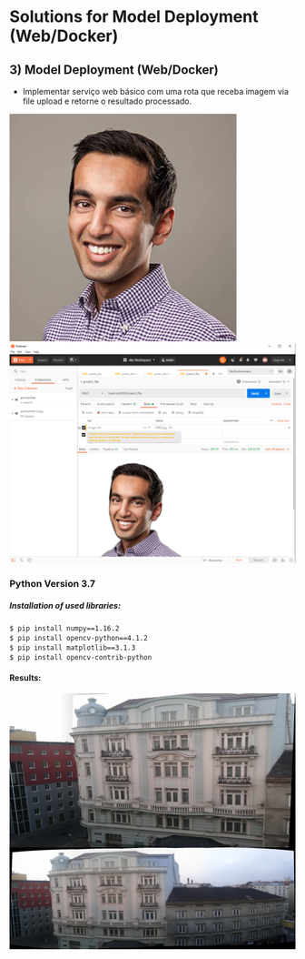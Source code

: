 # Solutions for Model Deployment (Web/Docker)
## 3\) Model Deployment (Web/Docker)
  * Implementar serviço web básico com uma rota que receba imagem via file upload e retorne o resultado processado.

  <a href="https://raw.githubusercontent.com/alanoMartins/computer_vision_exercises/master/web-service/input.jpg"><img src="https://raw.githubusercontent.com/alanoMartins/computer_vision_exercises/master/web-service/input.jpg"  width="400"></a>  <a href="https://raw.githubusercontent.com/alanoMartins/computer_vision_exercises/master/web-service/postman-output.png"><img src="https://raw.githubusercontent.com/alanoMartins/computer_vision_exercises/master/web-service/postman-output.png"  width="530"></a>

 
### Python Version 3.7 
##### Installation of used libraries:
```sh
$ pip install numpy==1.16.2
$ pip install opencv-python==4.1.2
$ pip install matplotlib==3.1.3
$ pip install opencv-contrib-python

```
#### Results:

   <a href="https://github.com/brunoprp/computer-vision-exercises-Atlantico/blob/master/2-Image-Stitching/imges_results/panorama.jpg?"><img src="https://github.com/brunoprp/computer-vision-exercises-Atlantico/blob/master/2-Image-Stitching/imges_results/panorama.jpg?" align="left" width="600"></a>
   
 
 
   
   <a href="https://github.com/brunoprp/computer-vision-exercises-Atlantico/blob/master/2-Image-Stitching/imges_results/all_panorama.jpg?"><img src="https://github.com/brunoprp/computer-vision-exercises-Atlantico/blob/master/2-Image-Stitching/imges_results/all_panorama.jpg?" align="left" width="600"></a>
   
   



 


